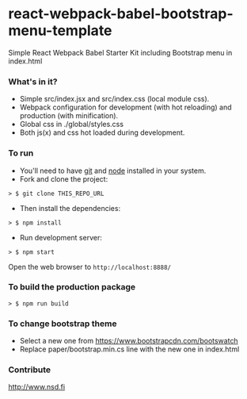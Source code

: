 # react-webpack-babel-bootstrap-menu-template
Simple React Webpack Babel Starter Kit including Bootstrap menu in index.html

### What's in it?

* Simple src/index.jsx and src/index.css (local module css).
* Webpack configuration for development (with hot reloading) and production (with minification).
* Global css in ./global/styles.css
* Both js(x) and css hot loaded during development.

### To run

* You'll need to have [git](https://git-scm.com/) and [node](https://nodejs.org/en/) installed in your system.
* Fork and clone the project:

```
> $ git clone THIS_REPO_URL
```

* Then install the dependencies:

```
> $ npm install
```

* Run development server:

```
> $ npm start
```

Open the web browser to `http://localhost:8888/`

### To build the production package

```
> $ npm run build
```

### To change bootstrap theme

* Select a new one from https://www.bootstrapcdn.com/bootswatch
* Replace paper/bootstrap.min.cs line with the new one in index.html

### Contribute

http://www.nsd.fi